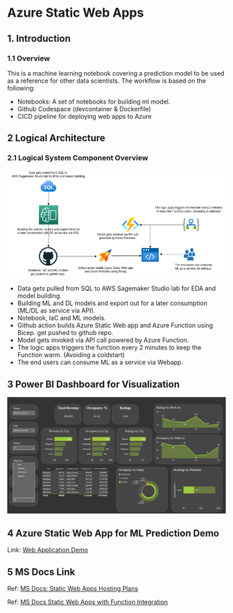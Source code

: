 #  Azure Static Web Apps
## 1. Introduction
### 1.1	Overview
This is a machine learning notebook covering a prediction model to be used as a reference for other data scientists. The workflow is based on the following:
- Notebooks: A set of notebooks for building ml model.
- Github Codespace (devcontainer & Dockerfile)
- CICD pipeline for deploying web apps to Azure


## 2 Logical Architecture
### 2.1	Logical System Component Overview
![Figure 2: Logical Architecture Overview](./images/workflow.png)
- Data gets pulled from SQL to AWS Sagemaker Studio lab for EDA and model building.
- Building ML and DL models and export out for a later consumption (ML/DL as service via API).
- Notebook, IaC and ML models.
- Github action builds Azure Static Web app and Azure Function using Bicep.
get pushed to github repo.
- Model gets invoked via API call powered by Azure Function.
- The logic apps triggers the function every 2 minutes to keep the Function warm. (Avoiding a coldstart)
- The end users can consume ML as a service via Webapp.

## 3 Power BI Dashboard for Visualization
![Figure 3: Power BI Dashboard](./images/powerbi.png)

## 4 Azure Static Web App for ML Prediction Demo
Link: [Web Application Demo](https://white-water-02d382d10.2.azurestaticapps.net)

## 5 MS Docs Link
Ref: [MS Docs: Static Web Apps Hosting Plans](https://learn.microsoft.com/en-us/azure/static-web-apps/plans)

Ref: [MS Docs Static Web Apps with Function Integration](https://docs.microsoft.com/en-us/azure/static-web-apps/functions-bring-your-own/)